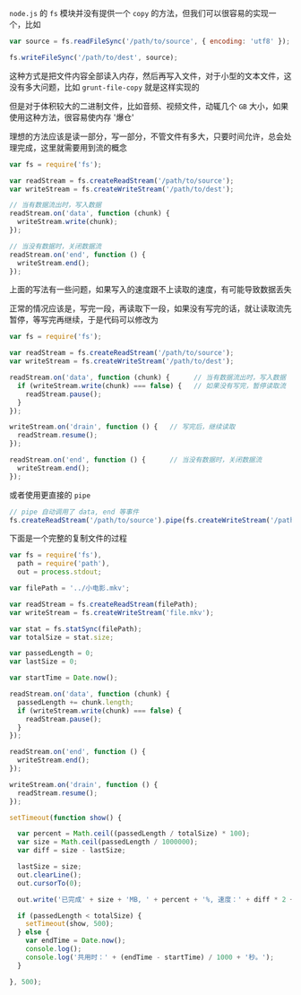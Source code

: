 `node.js` 的 `fs` 模块并没有提供一个 `copy` 的方法，但我们可以很容易的实现一个，比如

```js
var source = fs.readFileSync('/path/to/source', { encoding: 'utf8' });

fs.writeFileSync('/path/to/dest', source);
```

这种方式是把文件内容全部读入内存，然后再写入文件，对于小型的文本文件，这没有多大问题，比如 `grunt-file-copy` 就是这样实现的

但是对于体积较大的二进制文件，比如音频、视频文件，动辄几个 `GB` 大小，如果使用这种方法，很容易使内存 '爆仓'

理想的方法应该是读一部分，写一部分，不管文件有多大，只要时间允许，总会处理完成，这里就需要用到流的概念

```js
var fs = require('fs');

var readStream = fs.createReadStream('/path/to/source');
var writeStream = fs.createWriteStream('/path/to/dest');

// 当有数据流出时，写入数据
readStream.on('data', function (chunk) {  
  writeStream.write(chunk);
});

// 当没有数据时，关闭数据流
readStream.on('end', function () {  
  writeStream.end();
});
```

上面的写法有一些问题，如果写入的速度跟不上读取的速度，有可能导致数据丢失

正常的情况应该是，写完一段，再读取下一段，如果没有写完的话，就让读取流先暂停，等写完再继续，于是代码可以修改为

```js
var fs = require('fs');

var readStream = fs.createReadStream('/path/to/source');
var writeStream = fs.createWriteStream('/path/to/dest');

readStream.on('data', function (chunk) {      // 当有数据流出时，写入数据
  if (writeStream.write(chunk) === false) {   // 如果没有写完，暂停读取流
    readStream.pause();
  }
});

writeStream.on('drain', function () {   // 写完后，继续读取
  readStream.resume();
});

readStream.on('end', function () {      // 当没有数据时，关闭数据流
  writeStream.end();
});
```

或者使用更直接的 `pipe`

```js
// pipe 自动调用了 data, end 等事件
fs.createReadStream('/path/to/source').pipe(fs.createWriteStream('/path/to/dest'));
```


下面是一个完整的复制文件的过程

```js
var fs = require('fs'),
  path = require('path'),
  out = process.stdout;

var filePath = '../小电影.mkv';

var readStream = fs.createReadStream(filePath);
var writeStream = fs.createWriteStream('file.mkv');

var stat = fs.statSync(filePath);
var totalSize = stat.size;

var passedLength = 0;
var lastSize = 0;

var startTime = Date.now();

readStream.on('data', function (chunk) {
  passedLength += chunk.length;
  if (writeStream.write(chunk) === false) {
    readStream.pause();
  }
});

readStream.on('end', function () {
  writeStream.end();
});

writeStream.on('drain', function () {
  readStream.resume();
});

setTimeout(function show() {

  var percent = Math.ceil((passedLength / totalSize) * 100);
  var size = Math.ceil(passedLength / 1000000);
  var diff = size - lastSize;

  lastSize = size;
  out.clearLine();
  out.cursorTo(0);

  out.write('已完成' + size + 'MB, ' + percent + '%, 速度：' + diff * 2 + 'MB/s');

  if (passedLength < totalSize) {
    setTimeout(show, 500);
  } else {
    var endTime = Date.now();
    console.log();
    console.log('共用时：' + (endTime - startTime) / 1000 + '秒。');
  }

}, 500);
```




